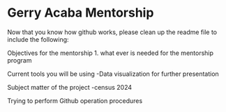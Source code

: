# Gerry Acaba Mentorship


Now that you know how github works, please clean up the readme file to include the following:

Objectives for the mentorship
	1. what ever is needed for the mentorship program
	
Current tools you will be using
	-Data visualization for further presentation

Subject matter of the project
	-census 2024

Trying to perform Github operation procedures